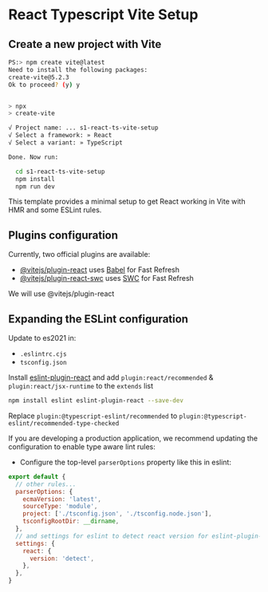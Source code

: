 # React Typescript Vite Setup

## Create a new project with Vite

```bash
PS:> npm create vite@latest
Need to install the following packages:
create-vite@5.2.3
Ok to proceed? (y) y


> npx
> create-vite

√ Project name: ... s1-react-ts-vite-setup
√ Select a framework: » React
√ Select a variant: » TypeScript

Done. Now run:

  cd s1-react-ts-vite-setup
  npm install
  npm run dev
```
This template provides a minimal setup to get React working in Vite with HMR and some ESLint rules.

## Plugins configuration

Currently, two official plugins are available:

- [@vitejs/plugin-react](https://github.com/vitejs/vite-plugin-react/blob/main/packages/plugin-react/README.md) uses [Babel](https://babeljs.io/) for Fast Refresh
- [@vitejs/plugin-react-swc](https://github.com/vitejs/vite-plugin-react-swc) uses [SWC](https://swc.rs/) for Fast Refresh

We will use @vitejs/plugin-react

## Expanding the ESLint configuration

Update to es2021 in:

- `.eslintrc.cjs`
- `tsconfig.json`

Install [eslint-plugin-react](https://github.com/jsx-eslint/eslint-plugin-react) and add `plugin:react/recommended` & `plugin:react/jsx-runtime` to the `extends` list

```bash
npm install eslint eslint-plugin-react --save-dev
```

Replace `plugin:@typescript-eslint/recommended` to `plugin:@typescript-eslint/recommended-type-checked`

If you are developing a production application, we recommend updating the configuration to enable type aware lint rules:

- Configure the top-level `parserOptions` property like this in eslint:

```js
export default {
  // other rules...
  parserOptions: {
    ecmaVersion: 'latest',
    sourceType: 'module',
    project: ['./tsconfig.json', './tsconfig.node.json'],
    tsconfigRootDir: __dirname,
  },
  // and settings for eslint to detect react version for eslint-plugin-react warning: Warning: React version not specified in eslint-plugin-react settings. See https://github.com/jsx-eslint/eslint-plugin-react#configuration .
  settings: {
    react: {
      version: 'detect',
    },
  },
}
```
